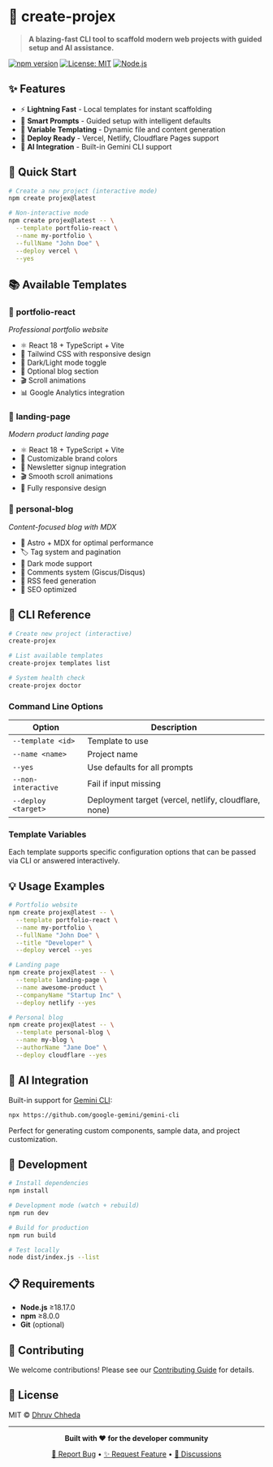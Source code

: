 # 🚀 create-projex

> **A blazing-fast CLI tool to scaffold modern web projects with guided setup and AI assistance.**

[![npm version](https://img.shields.io/npm/v/create-projex.svg)](https://www.npmjs.com/package/create-projex)
[![License: MIT](https://img.shields.io/badge/License-MIT-yellow.svg)](https://opensource.org/licenses/MIT)
[![Node.js](https://img.shields.io/badge/node-%3E%3D18.17.0-green.svg)](https://nodejs.org/)

## ✨ Features

- ⚡ **Lightning Fast** - Local templates for instant scaffolding  
- 🧠 **Smart Prompts** - Guided setup with intelligent defaults
- 🎨 **Variable Templating** - Dynamic file and content generation
- 🚀 **Deploy Ready** - Vercel, Netlify, Cloudflare Pages support
- 🤖 **AI Integration** - Built-in Gemini CLI support

## 🎯 Quick Start

```bash
# Create a new project (interactive mode)
npm create projex@latest

# Non-interactive mode
npm create projex@latest -- \
  --template portfolio-react \
  --name my-portfolio \
  --fullName "John Doe" \
  --deploy vercel \
  --yes
```

## 📚 Available Templates

### 🎨 **portfolio-react**
*Professional portfolio website*
- ⚛️ React 18 + TypeScript + Vite
- 🎨 Tailwind CSS with responsive design
- 🌙 Dark/Light mode toggle
- 📝 Optional blog section
- 🎬 Scroll animations
- 📊 Google Analytics integration

### 🚀 **landing-page**  
*Modern product landing page*
- ⚛️ React 18 + TypeScript + Vite
- 🎨 Customizable brand colors
- 📧 Newsletter signup integration
- 🎬 Smooth scroll animations
- 📱 Fully responsive design

### 📝 **personal-blog**
*Content-focused blog with MDX*
- 🚀 Astro + MDX for optimal performance  
- 🏷️ Tag system and pagination
- 🌙 Dark mode support
- 💬 Comments system (Giscus/Disqus)
- 📡 RSS feed generation
- 🎯 SEO optimized

## 📖 CLI Reference

```bash
# Create new project (interactive)
create-projex

# List available templates
create-projex templates list

# System health check
create-projex doctor
```

### Command Line Options

| Option | Description |
|--------|-------------|
| `--template <id>` | Template to use |
| `--name <name>` | Project name |
| `--yes` | Use defaults for all prompts |
| `--non-interactive` | Fail if input missing |
| `--deploy <target>` | Deployment target (vercel, netlify, cloudflare, none) |

### Template Variables

Each template supports specific configuration options that can be passed via CLI or answered interactively.

## 💡 Usage Examples

```bash
# Portfolio website
npm create projex@latest -- \
  --template portfolio-react \
  --name my-portfolio \
  --fullName "John Doe" \
  --title "Developer" \
  --deploy vercel --yes

# Landing page
npm create projex@latest -- \
  --template landing-page \
  --name awesome-product \
  --companyName "Startup Inc" \
  --deploy netlify --yes

# Personal blog
npm create projex@latest -- \
  --template personal-blog \
  --name my-blog \
  --authorName "Jane Doe" \
  --deploy cloudflare --yes
```

## 🤖 AI Integration

Built-in support for [Gemini CLI](https://github.com/google-gemini/gemini-cli):

```bash
npx https://github.com/google-gemini/gemini-cli
```

Perfect for generating custom components, sample data, and project customization.

## 🔧 Development

```bash
# Install dependencies
npm install

# Development mode (watch + rebuild)
npm run dev

# Build for production
npm run build

# Test locally
node dist/index.js --list
```

## 📋 Requirements

- **Node.js** ≥18.17.0
- **npm** ≥8.0.0
- **Git** (optional)

## 🤝 Contributing

We welcome contributions! Please see our [Contributing Guide](CONTRIBUTING.md) for details.

## 📄 License

MIT © [Dhruv Chheda](https://github.com/chhedadhruv)

---

<div align="center">

**Built with ❤️ for the developer community**

[🐛 Report Bug](https://github.com/chhedadhruv/create-projex/issues) • [✨ Request Feature](https://github.com/chhedadhruv/create-projex/issues) • [💬 Discussions](https://github.com/chhedadhruv/create-projex/discussions)

</div>
